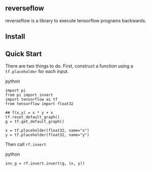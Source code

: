 ## reverseflow

reverseflow is a library to execute tensorflow programs backwards.

## Install

## Quick Start

There are two things to do.
First, construct a function using a `tf.placeholder` for each input.

python
```
import pi
from pi import invert
import tensorflow as tf
from tensorflow import float32

## f(x,y) = x * y + x
tf.reset_default_graph()
g = tf.get_default_graph()

x = tf.placeholder(float32, name="x")
y = tf.placeholder(float32, name="y")
```

Then call `rf.invert`

python
```
inv_g = rf.invert.invert(g, (x, y))
```
